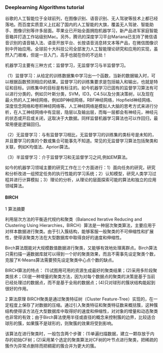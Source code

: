 ### Deeplearning Algorithms tutorial
谷歌的人工智能位于全球前列，在图像识别、语音识别、无人驾驶等技术上都已经落地。而百度实质意义上扛起了国内的人工智能的大旗，覆盖无人驾驶、智能助手、图像识别等许多层面。苹果业已开始全面拥抱机器学习，新产品进军家庭智能音箱并打造工作站级别Mac。另外，腾讯的深度学习平台Mariana已支持了微信语音识别的语音输入法、语音开放平台、长按语音消息转文本等产品，在微信图像识别中开始应用。全球前十大科技公司全部发力人工智能理论研究和应用的实现，虽然入门艰难，但是一旦入门，高手也就在你的不远处！

机器学习主要有三种方式：监督学习，无监督学习与半监督学习。

（1）监督学习：从给定的训练数据集中学习出一个函数，当新的数据输入时，可以根据函数预测相应的结果。监督学习的训练集要求是包括输入和输出，也就是特征和目标。训练集中的目标是有标注的。如今机器学习已固有的监督学习算法有可以进行分类的，例如贝叶斯分类，SVM，ID3，C4.5以及分类决策树，以及现在最火热的人工神经网络，例如BP神经网络，RBF神经网络，Hopfield神经网络、深度信念网络和卷积神经网络等。人工神经网络是模拟人大脑的思考方式来进行分析，在人工神经网络中有显层，隐层以及输出层，而每一层都会有神经元，神经元的状态或开启或关闭，这取决于大数据。同样监督机器学习算法也可以作回归，最常用便是逻辑回归。

（2）无监督学习：与有监督学习相比，无监督学习的训练集的类标号是未知的，并且要学习的类的个数或集合可能事先不知道。常见的无监督学习算法包括聚类和关联，例如K均值法、Apriori算法。

（3）半监督学习：介于监督学习和无监督学习之间,例如EM算法。

如今的机器学习领域主要的研究工作在三个方面进行：1）面向任务的研究，研究和分析改进一组预定任务的执行性能的学习系统；2）认知模型，研究人类学习过程并进行计算模拟；3）理论的分析，从理论的层面探索可能的算法和独立的应用领域算法。


#### BIRCH
1 算法摘要

利用层次方法的平衡迭代规约和聚类（Balanced Iterative Reducing and Clustering Using Hierarchies，BIRCH）算法是一种层次聚类算法，主要应用于对样本数据进行聚类。由于引入簇结构，能够客服一般聚类的不可伸缩性和扩展性，使得该聚类方法在大型数据库中取得良好的速度和伸缩性。

Birch算法既能对大规模数值数据进行聚类，又能够有效地处理离群点。Birch算法只需扫描一遍数据库就可以得到一个好的聚类效果，而且不需事先设定聚类个数，克服了K-Means算法需要预先设定聚类中心点个数的缺点。

BIRCH算法的特点：
(1)试图用可用的资源生成最好的聚类结果；(2)采用多阶段聚类技术；(3)是一种增量的聚类方法，因为对每个数据点的聚类的决策是基于当前已经处理过的数据点，而不是基于全局的数据点；(4)只对球形的簇状结构能起到很好的作用。

2 算法原理
BIRCH聚类是通过聚类特征树（Cluster Feature-Tree）实现的，在一定程度上保存了对数据的压缩。通过引入聚类特征和聚类特征数来概括簇，这种簇结构使得该方法在大型数据库中取得好的速度和伸缩性，对对象的增量和动态聚类也非常的有效；由于Birch算法使用半径或直径的概念来控制簇的边界，比较适合球形的簇，如果簇不是球形的，则聚簇的效果将受到影响。

该算法在进行聚类时，一般包含两个步骤：(1)单遍扫描数据，建立一颗存放于内存的初始CF树；(2)采用某个选定的聚类算法对CF树的叶节点进行聚类，把稀疏的簇作为异常点删除而把稠密的簇合并为更大的簇。
